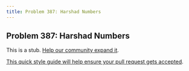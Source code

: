 ```yaml
---
title: Problem 387: Harshad Numbers
---
```

## Problem 387: Harshad Numbers

This is a stub. <a href='https://github.com/freecodecamp/guides/tree/master/src/pages/certifications/coding-interview-prep/project-euler/problem-387-harshad-numbers/index.md' target='_blank' rel='nofollow'>Help our community expand it</a>.

<a href='https://github.com/freecodecamp/guides/blob/master/README.md' target='_blank' rel='nofollow'>This quick style guide will help ensure your pull request gets accepted</a>.

<!-- The article goes here, in GitHub-flavored Markdown. Feel free to add YouTube videos, images, and CodePen/JSBin embeds  -->
